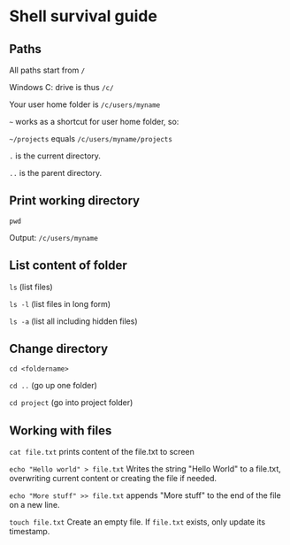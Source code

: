 # Shell survival guide

## Paths
All paths start from `/`

Windows C: drive is thus `/c/`

Your user home folder is `/c/users/myname`

`~` works as a shortcut for user home folder, so:

`~/projects` equals `/c/users/myname/projects`

`.` is the current directory.

`..` is the parent directory.

## Print working directory
`pwd`

Output:
`/c/users/myname`

## List content of folder
`ls` (list files)

`ls -l` (list files in long form)

`ls -a` (list all including hidden files)

## Change directory
`cd <foldername>`

`cd ..` (go up one folder)

`cd project` (go into project folder)

## Working with files

`cat file.txt` prints content of the file.txt to screen

`echo "Hello world" > file.txt`
Writes the string "Hello World" to a file.txt, overwriting current content or creating the file if needed.

`echo "More stuff" >> file.txt` appends "More stuff" to the end of the file on a new line.

`touch file.txt`
Create an empty file. If `file.txt` exists, only update its timestamp.
